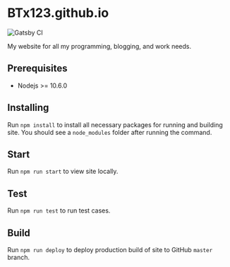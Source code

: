 # BTx123.github.io

![Gatsby CI](https://github.com/BTx123/BTx123.github.io/workflows/Gatsby%20CI/badge.svg)

My website for all my programming, blogging, and work needs.

## Prerequisites

- Nodejs >= 10.6.0

## Installing

Run `npm install` to install all necessary packages for running and building site. You should see a `node_modules` folder after running the command.

## Start

Run `npm run start` to view site locally.

## Test

Run `npm run test` to run test cases.

## Build

Run `npm run deploy` to deploy production build of site to GitHub `master` branch.
